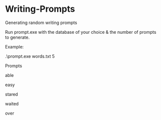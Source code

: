 # Writing-Prompts
Generating random writing prompts

Run prompt.exe with the database of your choice & the number of prompts to generate.

Example:

.\prompt.exe words.txt 5

Prompts

able

easy

stared

waited

over

